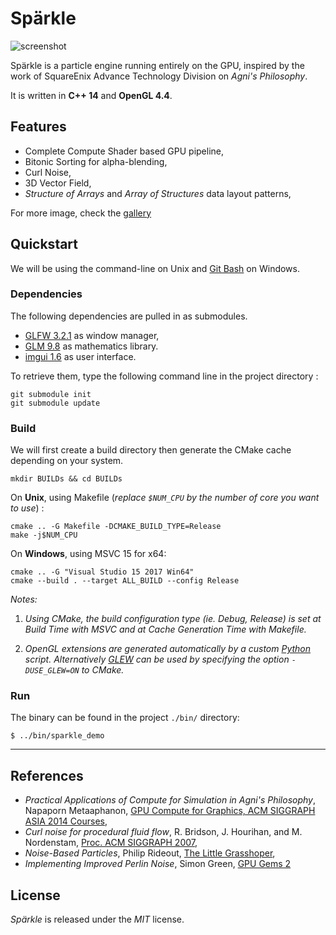 
# Spärkle

![screenshot](https://i.imgur.com/TPVEcoe.png)

Spärkle is a particle engine running entirely on the GPU, inspired by the work of SquareEnix Advance Technology Division on *Agni's Philosophy*.

It is written in **C++ 14** and **OpenGL 4.4**.

## Features

- Complete Compute Shader based GPU pipeline,
- Bitonic Sorting for alpha-blending,
- Curl Noise,
- 3D Vector Field,
- *Structure of Arrays* and *Array of Structures* data layout patterns,

For more image, check the [gallery](https://imgur.com/a/uMMGV)

## Quickstart

We will be using the command-line on Unix and [Git Bash](https://git-for-windows.github.io/) on Windows.

### Dependencies

The following dependencies are pulled in as submodules.

- [GLFW 3.2.1](https://github.com/glfw/glfw) as window manager,
- [GLM 9.8](https://github.com/g-truc/glm/releases/tag/0.9.8.1) as mathematics library.
- [imgui 1.6](https://github.com/ocornut/imgui) as user interface.

To retrieve them, type the following command line in the project directory :
```
git submodule init
git submodule update
```

### Build

We will first create a build directory then generate the CMake cache depending on your system.

```
mkdir BUILDs && cd BUILDs
```

On **Unix**, using Makefile (*replace `$NUM_CPU` by the number of core you want to use*) :
```
cmake .. -G Makefile -DCMAKE_BUILD_TYPE=Release
make -j$NUM_CPU
```

On **Windows**, using MSVC 15 for x64:
```
cmake .. -G "Visual Studio 15 2017 Win64"
cmake --build . --target ALL_BUILD --config Release
```

*Notes:*

 1. *Using CMake, the build configuration type (ie. Debug, Release) is set at Build Time with MSVC and at Cache Generation Time with Makefile.*

 2. *OpenGL extensions are generated automatically by a custom [Python](https://www.python.org/downloads/) script.  Alternatively [GLEW](http://glew.sourceforge.net/) can be used by specifying the option `-DUSE_GLEW=ON` to CMake.*

### Run

The binary can be found in the project `./bin/` directory:
```
$ ../bin/sparkle_demo
```

[//]: # (## Directory structure)
[//]: # (## Known bugs)

---

## References

- *Practical Applications of Compute for Simulation in Agni's Philosophy*, Napaporn Metaaphanon, [GPU Compute for Graphics, ACM SIGGRAPH ASIA 2014 Courses](http://www.jp.square-enix.com/tech/library/pdf/SiggraphAsia2014_simulation.pdf),
- *Curl noise for procedural fluid flow*, R. Bridson, J. Hourihan, and M. Nordenstam, [Proc. ACM SIGGRAPH 2007](https://www.cs.ubc.ca/~rbridson/docs/bridson-siggraph2007-curlnoise.pdf),
- *Noise-Based Particles*, Philip Rideout, [The Little Grasshoper](http://prideout.net/blog/?p=63),
- *Implementing Improved Perlin Noise*, Simon Green, [GPU Gems 2](https://developer.nvidia.com/gpugems/GPUGems2/gpugems2_chapter26.html)

## License

*Spärkle* is released under the *MIT* license.
